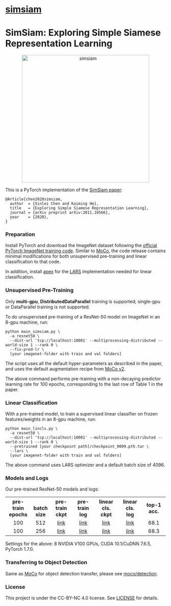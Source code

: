 # [simsiam](https://github.com/facebookresearch/simsiam)

# SimSiam: Exploring Simple Siamese Representation Learning

<p align="center">
    <img width="400" alt="simsiam" src="https://user-images.githubusercontent.com/2420753/118343499-4c410100-b4de-11eb-9313-d49e65440a7e.png">
</p>

This is a PyTorch implementation of the [SimSiam paper](https://arxiv.org/abs/2011.10566):
```
@Article{chen2020simsiam,
  author  = {Xinlei Chen and Kaiming He},
  title   = {Exploring Simple Siamese Representation Learning},
  journal = {arXiv preprint arXiv:2011.10566},
  year    = {2020},
}
```

### Preparation

Install PyTorch and download the ImageNet dataset following the [official PyTorch ImageNet training code](https://github.com/pytorch/examples/tree/master/imagenet). Similar to [MoCo](https://github.com/facebookresearch/moco), the code release contains minimal modifications for both unsupervised pre-training and linear classification to that code. 

In addition, install [apex](https://github.com/NVIDIA/apex) for the [LARS](https://github.com/NVIDIA/apex/blob/master/apex/parallel/LARC.py) implementation needed for linear classification.

### Unsupervised Pre-Training

Only **multi-gpu**, **DistributedDataParallel** training is supported; single-gpu or DataParallel training is not supported.

To do unsupervised pre-training of a ResNet-50 model on ImageNet in an 8-gpu machine, run:
```
python main_simsiam.py \
  -a resnet50 \
  --dist-url 'tcp://localhost:10001' --multiprocessing-distributed --world-size 1 --rank 0 \
  --fix-pred-lr \
  [your imagenet-folder with train and val folders]
```
The script uses all the default hyper-parameters as described in the paper, and uses the default augmentation recipe from [MoCo v2](https://arxiv.org/abs/2003.04297). 

The above command performs pre-training with a non-decaying predictor learning rate for 100 epochs, corresponding to the last row of Table 1 in the paper. 

### Linear Classification

With a pre-trained model, to train a supervised linear classifier on frozen features/weights in an 8-gpu machine, run:
```
python main_lincls.py \
  -a resnet50 \
  --dist-url 'tcp://localhost:10001' --multiprocessing-distributed --world-size 1 --rank 0 \
  --pretrained [your checkpoint path]/checkpoint_0099.pth.tar \
  --lars \
  [your imagenet-folder with train and val folders]
```

The above command uses LARS optimizer and a default batch size of 4096.

### Models and Logs

Our pre-trained ResNet-50 models and logs:
<table><tbody>
<!-- START TABLE -->
<!-- TABLE HEADER -->
<th valign="bottom">pre-train<br/>epochs</th>
<th valign="bottom">batch<br/>size</th>
<th valign="bottom">pre-train<br/>ckpt</th>
<th valign="bottom">pre-train<br/>log</th>
<th valign="bottom">linear cls.<br/>ckpt</th>
<th valign="bottom">linear cls.<br/>log</th>
<th valign="center">top-1 acc.</th>
<!-- TABLE BODY -->
<tr>
<td align="center">100</td>
<td align="center">512</td>
<td align="center"><a href="https://dl.fbaipublicfiles.com/simsiam/models/100ep/pretrain/checkpoint_0099.pth.tar">link</a></td>
<td align="center"><a href="https://dl.fbaipublicfiles.com/simsiam/logs/100ep/pretrain.log">link</a></td>
<td align="center"><a href="https://dl.fbaipublicfiles.com/simsiam/models/100ep/linear/model_best.pth.tar">link</a></td>
<td align="center"><a href="https://dl.fbaipublicfiles.com/simsiam/logs/100ep/linear.log">link</a></td>
<td align="center">68.1</td>
</tr>
<tr>
<td align="center">100</td>
<td align="center">256</td>
<td align="center"><a href="https://dl.fbaipublicfiles.com/simsiam/models/100ep-256bs/pretrain/checkpoint_0099.pth.tar">link</a></td>
<td align="center"><a href="https://dl.fbaipublicfiles.com/simsiam/logs/100ep-256bs/pretrain.log">link</a></td>
<td align="center"><a href="https://dl.fbaipublicfiles.com/simsiam/models/100ep-256bs/linear/model_best.pth.tar">link</a></td>
<td align="center"><a href="https://dl.fbaipublicfiles.com/simsiam/logs/100ep-256bs/linear.log">link</a></td>
<td align="center">68.3</td>
</tr>
</tbody></table>

Settings for the above: 8 NVIDIA V100 GPUs, CUDA 10.1/CuDNN 7.6.5, PyTorch 1.7.0.

### Transferring to Object Detection

Same as [MoCo](https://github.com/facebookresearch/moco) for object detection transfer, please see [moco/detection](https://github.com/facebookresearch/moco/tree/master/detection).


### License

This project is under the CC-BY-NC 4.0 license. See [LICENSE](LICENSE) for details.
